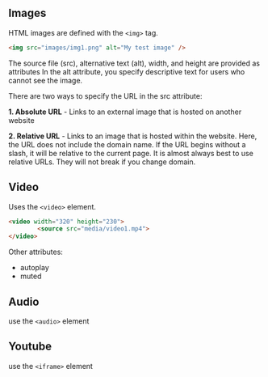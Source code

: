 ## Images

HTML images are defined with the `<img>` tag.

```html
<img src="images/img1.png" alt="My test image" />
```

The source file (src), alternative text (alt), width, and height are provided as attributes
 In the alt attribute, you specify descriptive text for users who cannot see the image. 

There are two ways to specify the URL in the src attribute:

**1. Absolute URL** - Links to an external image that is hosted on another website

**2. Relative URL** - Links to an image that is hosted within the website. Here, the URL does not include the domain name. If the URL begins without a slash, it will be relative to the current page. It is almost always best to use relative URLs. They will not break if you change domain.

## Video

Uses the `<video>` element.

```html 
<video width="320" height="230">
        <source src="media/video1.mp4">
</video>
```
Other attributes:
- autoplay
- muted

## Audio
use the `<audio>` element

## Youtube 

use the `<iframe>` element